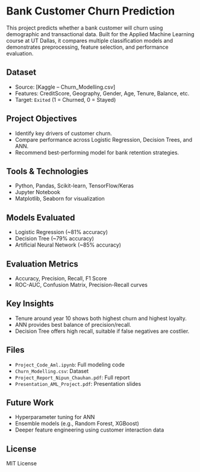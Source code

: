 # Bank Customer Churn Prediction

This project predicts whether a bank customer will churn using demographic and transactional data. Built for the Applied Machine Learning course at UT Dallas, it compares multiple classification models and demonstrates preprocessing, feature selection, and performance evaluation.

## Dataset
- Source: [Kaggle – Churn_Modelling.csv]
- Features: CreditScore, Geography, Gender, Age, Tenure, Balance, etc.
- Target: `Exited` (1 = Churned, 0 = Stayed)

## Project Objectives
- Identify key drivers of customer churn.
- Compare performance across Logistic Regression, Decision Trees, and ANN.
- Recommend best-performing model for bank retention strategies.

## Tools & Technologies
- Python, Pandas, Scikit-learn, TensorFlow/Keras
- Jupyter Notebook
- Matplotlib, Seaborn for visualization

## Models Evaluated
- Logistic Regression (~81% accuracy)
- Decision Tree (~79% accuracy)
- Artificial Neural Network (~85% accuracy)

## Evaluation Metrics
- Accuracy, Precision, Recall, F1 Score
- ROC-AUC, Confusion Matrix, Precision-Recall curves

## Key Insights
- Tenure around year 10 shows both highest churn and highest loyalty.
- ANN provides best balance of precision/recall.
- Decision Tree offers high recall, suitable if false negatives are costlier.

## Files
- `Project_Code_Aml.ipynb`: Full modeling code
- `Churn_Modelling.csv`: Dataset
- `Project_Report_Nipun_Chauhan.pdf`: Full report
- `Presentation_AML_Project.pdf`: Presentation slides

## Future Work
- Hyperparameter tuning for ANN
- Ensemble models (e.g., Random Forest, XGBoost)
- Deeper feature engineering using customer interaction data

## License
MIT License
